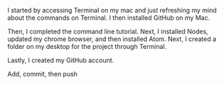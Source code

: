 I started by accessing Terminal on my mac and just refreshing my mind about the commands on Terminal. I then installed GitHub on my Mac.

Then, I completed the command line tutorial. Next, I installed Nodes, updated my chrome browser, and then installed Atom. Next, I created a folder on my desktop for the project through Terminal.

Lastly, I created my GitHub account.

Add, commit, then push
